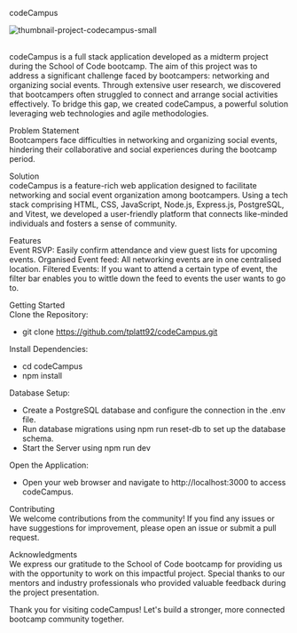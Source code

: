 
codeCampus


![thumbnail-project-codecampus-small](https://github.com/tplatt92/codeCampus/assets/118260849/de7e0c37-ffe3-478c-9130-64de816d70de)

<br>
codeCampus is a full stack application developed as a midterm project during the School of Code bootcamp. The aim of this project was to address a significant challenge faced by bootcampers: networking and organizing social events. Through extensive user research, we discovered that bootcampers often struggled to connect and arrange social activities effectively. To bridge this gap, we created codeCampus, a powerful solution leveraging web technologies and agile methodologies.

Problem Statement
<br>
Bootcampers face difficulties in networking and organizing social events, hindering their collaborative and social experiences during the bootcamp period.

Solution
<br>
codeCampus is a feature-rich web application designed to facilitate networking and social event organization among bootcampers. Using a tech stack comprising HTML, CSS, JavaScript, Node.js, Express.js, PostgreSQL, and Vitest, we developed a user-friendly platform that connects like-minded individuals and fosters a sense of community.

Features
<br>
Event RSVP: Easily confirm attendance and view guest lists for upcoming events.
Organised Event feed: All networking events are in one centralised location.
Filtered Events: If you want to attend a certain type of event, the filter bar enables you to wittle down the feed to events the user wants to go to. 

Getting Started
<br>
Clone the Repository:
<br>
- git clone https://github.com/tplatt92/codeCampus.git


Install Dependencies:
<br>
- cd codeCampus
- npm install

Database Setup:
<br>
- Create a PostgreSQL database and configure the connection in the .env file.
- Run database migrations using npm run reset-db to set up the database schema.
- Start the Server using npm run dev

Open the Application:
<br>
- Open your web browser and navigate to http://localhost:3000 to access codeCampus.


Contributing
<br>
We welcome contributions from the community! If you find any issues or have suggestions for improvement, please open an issue or submit a pull request.

Acknowledgments
<br>
We express our gratitude to the School of Code bootcamp for providing us with the opportunity to work on this impactful project. Special thanks to our mentors and industry professionals who provided valuable feedback during the project presentation.

Thank you for visiting codeCampus! Let's build a stronger, more connected bootcamp community together.
